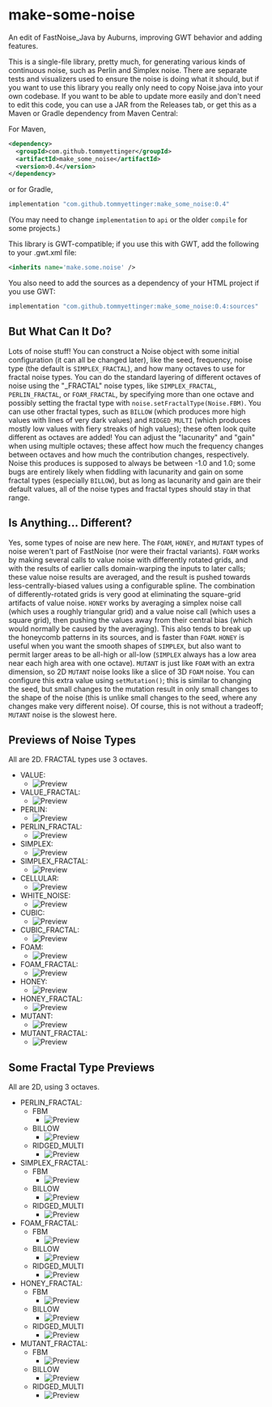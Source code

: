 # make-some-noise
An edit of FastNoise_Java by Auburns, improving GWT behavior and adding features.

This is a single-file library, pretty much, for generating various kinds of continuous noise,
such as Perlin and Simplex noise. There are separate tests and visualizers used to ensure
the noise is doing what it should, but if you want to use this library you really only need
to copy Noise.java into your own codebase. If you want to be able to update more easily and
don't need to edit this code, you can use a JAR from the Releases tab, or get this as a Maven
or Gradle dependency from Maven Central:

For Maven,
```xml
<dependency>
  <groupId>com.github.tommyettinger</groupId>
  <artifactId>make_some_noise</artifactId>
  <version>0.4</version>
</dependency>
```

or for Gradle,
```groovy
implementation "com.github.tommyettinger:make_some_noise:0.4"
```
(You may need to change `implementation` to `api` or the older `compile` for some projects.)

This library is GWT-compatible; if you use this with GWT, add the following to your .gwt.xml file:
```xml
<inherits name='make.some.noise' />
```

You also need to add the sources as a dependency of your HTML project if you use GWT:
```groovy
implementation "com.github.tommyettinger:make_some_noise:0.4:sources"
```


## But What Can It Do?

Lots of noise stuff! You can construct a Noise object with some initial configuration (it
can all be changed later), like the seed, frequency, noise type (the default is
`SIMPLEX_FRACTAL`), and how many octaves to use for fractal noise types.
You can do the standard layering of different octaves of noise using the "_FRACTAL" noise
types, like `SIMPLEX_FRACTAL`, `PERLIN_FRACTAL`, or `FOAM_FRACTAL`, by specifying more than
one octave and possibly setting the fractal type with `noise.setFractalType(Noise.FBM)`.
You can use other fractal types, such as `BILLOW` (which produces more high values with
lines of very dark values) and `RIDGED_MULTI` (which produces mostly low values with fiery
streaks of high values); these often look quite different as octaves are added! You can
adjust the "lacunarity" and "gain" when using multiple octaves; these affect how much the
frequency changes between octaves and how much the contribution changes, respectively. Noise
this produces is supposed to always be between -1.0 and 1.0; some bugs are entirely likely
when fiddling with lacunarity and gain on some fractal types (especially `BILLOW`), but as
long as lacunarity and gain are their default values, all of the noise types and fractal
types should stay in that range.

## Is Anything... Different?

Yes, some types of noise are new here. The `FOAM`, `HONEY`, and `MUTANT` types of noise weren't
part of FastNoise (nor were their fractal variants). `FOAM` works by making several calls to
value noise with differently rotated grids, and with the results of earlier calls domain-warping
the inputs to later calls; these value noise results are averaged, and the result is pushed
towards less-centrally-biased values using a configurable spline. The combination of
differently-rotated grids is very good at eliminating the square-grid artifacts of value
noise. `HONEY` works by averaging a simplex noise call (which uses a roughly triangular grid)
and a value noise call (which uses a square grid), then pushing the values away from their
central bias (which would normally be caused by the averaging). This also tends to break up
the honeycomb patterns in its sources, and is faster than `FOAM`. `HONEY` is useful when you
want the smooth shapes of `SIMPLEX`, but also want to permit larger areas to be all-high or
all-low (`SIMPLEX` always has a low area near each high area with one octave). `MUTANT` is
just like `FOAM` with an extra dimension, so 2D `MUTANT` noise looks like a slice of 3D `FOAM`
noise. You can configure this extra value using `setMutation()`; this is similar to changing
the seed, but small changes to the mutation result in only small changes to the shape of the
noise (this is unlike small changes to the seed, where any changes make very different noise).
Of course, this is not without a tradeoff; `MUTANT` noise is the slowest here.

## Previews of Noise Types

All are 2D. FRACTAL types use 3 octaves.

- VALUE: 
  - ![Preview](img/value_2D.png)
- VALUE_FRACTAL: 
  - ![Preview](img/valuefractal_2D.png)
- PERLIN: 
  - ![Preview](img/perlin_2D.png)
- PERLIN_FRACTAL: 
  - ![Preview](img/perlinfractal_2D.png)
- SIMPLEX: 
  - ![Preview](img/simplex_2D.png)
- SIMPLEX_FRACTAL: 
  - ![Preview](img/simplexfractal_2D.png)
- CELLULAR: 
  - ![Preview](img/cellular_2D.png)
- WHITE_NOISE: 
  - ![Preview](img/white_2D.png)
- CUBIC: 
  - ![Preview](img/cubic_2D.png)
- CUBIC_FRACTAL: 
  - ![Preview](img/cubicfractal_2D.png)
- FOAM: 
  - ![Preview](img/foam_2D.png)
- FOAM_FRACTAL: 
  - ![Preview](img/foamfractal_2D.png)
- HONEY:
  - ![Preview](img/honey_2D.png)
- HONEY_FRACTAL:
  - ![Preview](img/honeyfractal_2D.png)
- MUTANT:
  - ![Preview](img/mutant_2D.png)
- MUTANT_FRACTAL:
  - ![Preview](img/mutantfractal_2D.png)


## Some Fractal Type Previews

All are 2D, using 3 octaves.

- PERLIN_FRACTAL: 
  - FBM
     - ![Preview](img/perlinfractal_2D.png)
  - BILLOW
     - ![Preview](img/perlinbillow_2D.png)
  - RIDGED_MULTI
     - ![Preview](img/perlinridged_2D.png)
- SIMPLEX_FRACTAL: 
  - FBM
     - ![Preview](img/simplexfractal_2D.png)
  - BILLOW
     - ![Preview](img/simplexbillow_2D.png)
  - RIDGED_MULTI
     - ![Preview](img/simplexridged_2D.png)
- FOAM_FRACTAL: 
  - FBM
     - ![Preview](img/foamfractal_2D.png)
  - BILLOW
     - ![Preview](img/foambillow_2D.png)
  - RIDGED_MULTI
     - ![Preview](img/foamridged_2D.png)
- HONEY_FRACTAL: 
  - FBM
     - ![Preview](img/honeyfractal_2D.png)
  - BILLOW
     - ![Preview](img/honeybillow_2D.png)
  - RIDGED_MULTI
     - ![Preview](img/honeyridged_2D.png)
- MUTANT_FRACTAL:
  - FBM
    - ![Preview](img/mutantfractal_2D.png)
  - BILLOW
    - ![Preview](img/mutantbillow_2D.png)
  - RIDGED_MULTI
    - ![Preview](img/mutantridged_2D.png)
